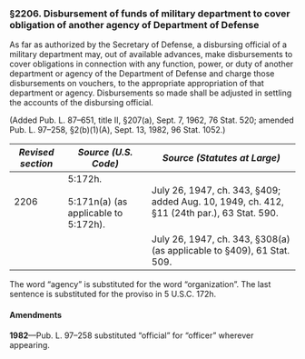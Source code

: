 ### §2206. Disbursement of funds of military department to cover obligation of another agency of Department of Defense ###

As far as authorized by the Secretary of Defense, a disbursing official of a military department may, out of available advances, make disbursements to cover obligations in connection with any function, power, or duty of another department or agency of the Department of Defense and charge those disbursements on vouchers, to the appropriate appropriation of that department or agency. Disbursements so made shall be adjusted in settling the accounts of the disbursing official.

(Added Pub. L. 87–651, title II, §207(a), Sept. 7, 1962, 76 Stat. 520; amended Pub. L. 97–258, §2(b)(1)(A), Sept. 13, 1982, 96 Stat. 1052.)

|*Revised section*|                *Source (U.S. Code)*                 |                               *Source (Statutes at Large)*                               |
|-----------------|-----------------------------------------------------|------------------------------------------------------------------------------------------|
|      2206       |5:172h.<br/><br/>5:171n(a) (as applicable to 5:172h).|July 26, 1947, ch. 343, §409; added Aug. 10, 1949, ch. 412, §11 (24th par.), 63 Stat. 590.|
|                 |                                                     |          July 26, 1947, ch. 343, §308(a) (as applicable to §409), 61 Stat. 509.          |

The word “agency” is substituted for the word “organization”. The last sentence is substituted for the proviso in 5 U.S.C. 172h.

#### Amendments ####

**1982**—Pub. L. 97–258 substituted “official” for “officer” wherever appearing.